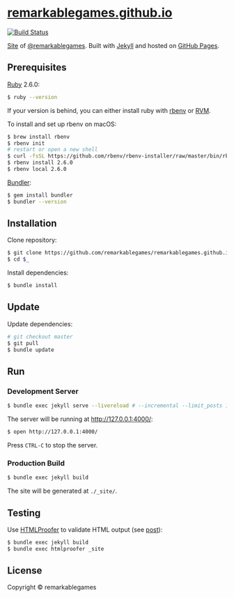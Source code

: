 # [remarkablegames.github.io](https://b.remarkabl.org/games)

[![Build Status](https://travis-ci.org/remarkablegames/remarkablegames.github.io.svg?branch=master)](https://travis-ci.org/remarkablegames/remarkablegames.github.io)

[Site](https://b.remarkabl.org/games) of [@remarkablegames](https://github.com/remarkablegames). Built with [Jekyll](https://jekyllrb.com) and hosted on [GitHub Pages](https://pages.github.com).

## Prerequisites

[Ruby](https://www.ruby-lang.org/en/downloads/) 2.6.0:

```sh
$ ruby --version
```

If your version is behind, you can either install ruby with [rbenv](https://github.com/rbenv/rbenv) or [RVM](https://rvm.io/).

To install and set up rbenv on macOS:

```sh
$ brew install rbenv
$ rbenv init
# restart or open a new shell
$ curl -fsSL https://github.com/rbenv/rbenv-installer/raw/master/bin/rbenv-doctor | bash
$ rbenv install 2.6.0
$ rbenv local 2.6.0
```

[Bundler](http://bundler.io/):

```sh
$ gem install bundler
$ bundler --version
```

## Installation

Clone repository:

```sh
$ git clone https://github.com/remarkablegames/remarkablegames.github.io.git
$ cd $_
```

Install dependencies:

```sh
$ bundle install
```

## Update

Update dependencies:

```sh
# git checkout master
$ git pull
$ bundle update
```

## Run

### Development Server

```sh
$ bundle exec jekyll serve --livereload # --incremental --limit_posts 1
```

The server will be running at http://127.0.0.1:4000/:

```sh
$ open http://127.0.0.1:4000/
```

Press `CTRL-C` to stop the server.

### Production Build

```sh
$ bundle exec jekyll build
```

The site will be generated at `./_site/`.

## Testing

Use [HTMLProofer](https://github.com/gjtorikian/html-proofer) to validate HTML output (see [post](https://remarkablemark.org/blog/2017/01/31/travis-github-pages/)):

```sh
$ bundle exec jekyll build
$ bundle exec htmlproofer _site
```

## License

Copyright © remarkablegames
